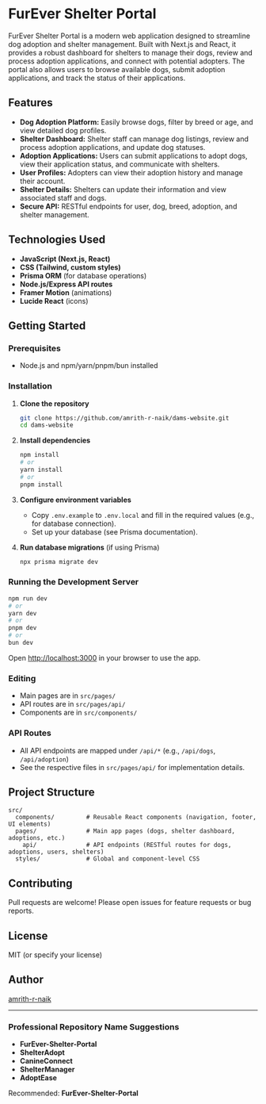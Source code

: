 # FurEver Shelter Portal

FurEver Shelter Portal is a modern web application designed to streamline dog adoption and shelter management. Built with Next.js and React, it provides a robust dashboard for shelters to manage their dogs, review and process adoption applications, and connect with potential adopters. The portal also allows users to browse available dogs, submit adoption applications, and track the status of their applications.

## Features

- **Dog Adoption Platform:** Easily browse dogs, filter by breed or age, and view detailed dog profiles.
- **Shelter Dashboard:** Shelter staff can manage dog listings, review and process adoption applications, and update dog statuses.
- **Adoption Applications:** Users can submit applications to adopt dogs, view their application status, and communicate with shelters.
- **User Profiles:** Adopters can view their adoption history and manage their account.
- **Shelter Details:** Shelters can update their information and view associated staff and dogs.
- **Secure API:** RESTful endpoints for user, dog, breed, adoption, and shelter management.

## Technologies Used

- **JavaScript (Next.js, React)**
- **CSS (Tailwind, custom styles)**
- **Prisma ORM** (for database operations)
- **Node.js/Express API routes**
- **Framer Motion** (animations)
- **Lucide React** (icons)

## Getting Started

### Prerequisites

- Node.js and npm/yarn/pnpm/bun installed

### Installation

1. **Clone the repository**
    ```bash
    git clone https://github.com/amrith-r-naik/dams-website.git
    cd dams-website
    ```

2. **Install dependencies**
    ```bash
    npm install
    # or
    yarn install
    # or
    pnpm install
    ```

3. **Configure environment variables**
    - Copy `.env.example` to `.env.local` and fill in the required values (e.g., for database connection).
    - Set up your database (see Prisma documentation).

4. **Run database migrations** (if using Prisma)
    ```bash
    npx prisma migrate dev
    ```

### Running the Development Server

```bash
npm run dev
# or
yarn dev
# or
pnpm dev
# or
bun dev
```

Open [http://localhost:3000](http://localhost:3000) in your browser to use the app.

### Editing

- Main pages are in `src/pages/`
- API routes are in `src/pages/api/`
- Components are in `src/components/`

### API Routes

- All API endpoints are mapped under `/api/*` (e.g., `/api/dogs`, `/api/adoption`)
- See the respective files in `src/pages/api/` for implementation details.

## Project Structure

```
src/
  components/         # Reusable React components (navigation, footer, UI elements)
  pages/              # Main app pages (dogs, shelter dashboard, adoptions, etc.)
    api/              # API endpoints (RESTful routes for dogs, adoptions, users, shelters)
  styles/             # Global and component-level CSS
```

## Contributing

Pull requests are welcome! Please open issues for feature requests or bug reports.

## License

MIT (or specify your license)

## Author

[amrith-r-naik](https://github.com/amrith-r-naik)

---

### Professional Repository Name Suggestions

- **FurEver-Shelter-Portal**
- **ShelterAdopt**
- **CanineConnect**
- **ShelterManager**
- **AdoptEase**

Recommended: **FurEver-Shelter-Portal**
